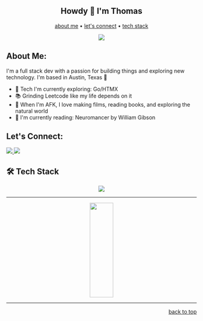 <h2 align='center'>
Howdy 👋 I'm Thomas
</h2>
<div align='center'>

<a href='#aboutme'>about me</a> • <a href='#connect'>let's connect</a> • <a href='#techstack'>tech stack</a>

<img src='https://komarev.com/ghpvc/?username=stevkim&color=blue'/> 
</div>

<a id='aboutme'></a>    
## About Me:

I'm a full stack dev with a passion for building things and exploring new technology. I'm based in Austin, Texas 🤠
- 🌱 Tech I'm currently exploring: Go/HTMX
- 📚 Grinding Leetcode like my life depends on it
- 🎥 When I'm AFK, I love making films, reading books, and exploring the natural world
- 📖 I'm currently reading: Neuromancer by William Gibson

<a id='connect'></a>
## Let's Connect:
<p>
  <a href='https://www.linkedin.com/in/thomasgharbert/' target='_blank'>
    <img src='https://img.shields.io/badge/LinkedIn-0077B5?style=for-the-badge&logo=linkedin&logoColor=white' />
  </a>
  <a href='mailto:tgharbert3@gmail.com'>
    <img src='https://img.shields.io/badge/Gmail-D14836?style=for-the-badge&logo=gmail&logoColor=white' />
  </a>
</p>

<a id='techstack'></a>
## 🛠️ Tech Stack
<p align='center'>
  <img src='https://skillicons.dev/icons?i=js,css,aws,express,next,react,ts,mongodb,tailwind,git,mysql,postgres,nodejs,nginx,supabase,' />
</p>

---

<p align='center'>
<!--   <img src='https://github-readme-stats.vercel.app/api?username=tgharbert&theme=nord&show_icons=true' height='250px' width='60%'/> -->
  <img src='https://github-readme-stats.vercel.app/api/top-langs/?username=tgharbert&size_weight=0.5&count_weight=0.5&theme=nord'  height='250px' width='35%' />
</p>

---

<p align='right'><a href='#back-to-top'>back to top</a></p>
<!--
**tgharbert/tgharbert** is a ✨ _special_ ✨ repository because its `README.md` (this file) appears on your GitHub profile.

